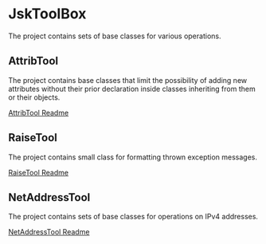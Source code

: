 # JskToolBox

The project contains sets of base classes for various operations.

## AttribTool

The project contains base classes that limit the possibility of adding new attributes without their prior declaration inside classes inheriting from them or their objects.

[AttribTool Readme](https://github.com/Szumak75/JskToolBox/blob/1.0.0/docs/AttribTool.md)

## RaiseTool

The project contains small class for formatting thrown exception messages.

[RaiseTool Readme](https://github.com/Szumak75/JskToolBox/blob/1.0.0/docs/RaiseTool.md)

## NetAddressTool

The project contains sets of base classes for operations on IPv4 addresses.

[NetAddressTool Readme](https://github.com/Szumak75/JskToolBox/blob/1.0.0/docs/NetAddressTool.md)
